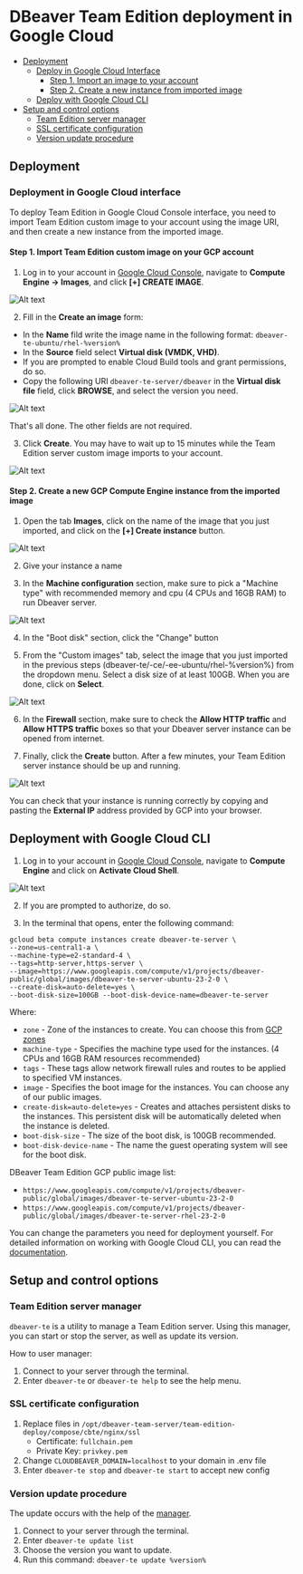 # DBeaver Team Edition deployment in Google Cloud

- [Deployment](#deployment)
  - [Deploy in Google Cloud Interface](#deployment-in-google-cloud-interface)
    - [Step 1. Import an image to your account](#step-1-import-team-edition-custom-image-on-your-gcp-account)
    - [Step 2. Create a new instance from imported image](#step-2-create-a-new-gcp-compute-engine-instance-from-the-imported-image)
  - [Deploy with Google Cloud CLI](#deployment-with-google-cloud-cli)
- [Setup and control options](#setup-and-control-options)
  - [Team Edition server manager](#team-edition-server-manager)
  - [SSL certificate configuration](#ssl-certificate-configuration)
  - [Version update procedure](#version-update-procedure)

## Deployment

### Deployment in Google Cloud interface

To deploy Team Edition in Google Cloud Console interface, you need to import Team Edition custom image to your account using the image URI, and then create a new instance from the imported image.

#### Step 1. Import Team Edition custom image on your GCP account

1. Log in to your account in [Google Cloud Console](https://console.cloud.google.com/), navigate to **Compute Engine -> Images**, and click **[+] CREATE IMAGE**.

![Alt text](<image1.png>)

2. Fill in the **Create an image** form:

- In the **Name** fild write the image name in the following format: `dbeaver-te-ubuntu/rhel-%version%`
- In the **Source** field select **Virtual disk (VMDK, VHD)**.
- If you are prompted to enable Cloud Build tools and grant permissions, do so.
- Copy the following URI `dbeaver-te-server/dbeaver` in the **Virtual disk file** field, click **BROWSE**, and select the version you need.

![Alt text](image2.png)


That's all done. The other fields are not required.

3. Click **Create**. You may have to wait up to 15 minutes while the Team Edition server custom image imports to your account.

![Alt text](image3.png)


#### Step 2. Create a new GCP Compute Engine instance from the imported image

1. Open the tab **Images**, click on the name of the image that you just imported, and click on the **[+] Create instance** button.

![Alt text](image4.png)

2. Give your instance a name

3. In the **Machine configuration** section, make sure to pick a "Machine type" with recommended memory and cpu (4 CPUs and 16GB RAM) to run Dbeaver server.

![Alt text](image5.png)

4. In the "Boot disk" section, click the "Change" button

5. From the "Custom images" tab, select the image that you just imported in the previous steps (dbeaver-te/-ce/-ee-ubuntu/rhel-%version%) from the dropdown menu. Select a disk size of at least 100GB. When you are done, click on **Select**.

![Alt text](<image6.png>)

6. In the **Firewall** section, make sure to check the **Allow HTTP traffic** and **Allow HTTPS traffic** boxes so that your Dbeaver server instance can be opened from internet.

7. Finally, click the **Create** button. After a few minutes, your Team Edition server instance should be up and running.

![Alt text](image7.png)

You can check that your instance is running correctly by copying and pasting the **External IP** address provided by GCP into your browser.


## Deployment with Google Cloud CLI

1. Log in to your account in [Google Cloud Console](https://console.cloud.google.com/), navigate to **Compute Engine** and click on **Activate Cloud Shell**.

![Alt text](image.png)

2. If you are prompted to authorize, do so.

3. In the terminal that opens, enter the following command:

`gcloud beta compute instances create dbeaver-te-server \`  
`--zone=us-central1-a \`  
`--machine-type=e2-standard-4 \`  
`--tags=http-server,https-server \`  
`--image=https://www.googleapis.com/compute/v1/projects/dbeaver-public/global/images/dbeaver-te-server-ubuntu-23-2-0 \`  
`--create-disk=auto-delete=yes \`  
`--boot-disk-size=100GB --boot-disk-device-name=dbeaver-te-server`  


Where:
- `zone` - Zone of the instances to create. You can choose this from [GCP zones](https://cloud.google.com/compute/docs/regions-zones)
- `machine-type` - Specifies the machine type used for the instances. (4 CPUs and 16GB RAM resources recommended)
- `tags` - These tags allow network firewall rules and routes to be applied to specified VM instances.
- `image` - Specifies the boot image for the instances. You can choose any of our public images.
- `create-disk=auto-delete=yes` - Creates and attaches persistent disks to the instances. This persistent disk will be automatically deleted when the instance is deleted.
- `boot-disk-size` - The size of the boot disk, is 100GB recommended.
- `boot-disk-device-name` - The name the guest operating system will see for the boot disk.

DBeaver Team Edition GCP public image list:
- `https://www.googleapis.com/compute/v1/projects/dbeaver-public/global/images/dbeaver-te-server-ubuntu-23-2-0`
- `https://www.googleapis.com/compute/v1/projects/dbeaver-public/global/images/dbeaver-te-server-rhel-23-2-0`


You can change the parameters you need for deployment yourself. For detailed information on working with Google Cloud CLI, you can read the [documentation](https://cloud.google.com/sdk/gcloud/reference/beta/compute/instances/create).

## Setup and control options

### Team Edition server manager

`dbeaver-te` is a utility to manage a Team Edition server. Using this manager, you can start or stop the server, as well as update its version.

How to user manager:

1. Connect to your server through the terminal.
2. Enter `dbeaver-te` or `dbeaver-te help` to see the help menu.


### SSL certificate configuration

1. Replace files in `/opt/dbeaver-team-server/team-edition-deploy/compose/cbte/nginx/ssl`
   - Certificate: `fullchain.pem`  
   - Private Key: `privkey.pem`
2. Change `CLOUDBEAVER_DOMAIN=localhost` to your domain in .env file
3. Enter `dbeaver-te stop` and `dbeaver-te start` to accept new config


### Version update procedure

The update occurs with the help of the [manager](#team-edition-server-manager).

1. Connect to your server through the terminal.
2. Enter `dbeaver-te update list`
3. Choose the version you want to update.
4. Run this command: `dbeaver-te update %version%`

